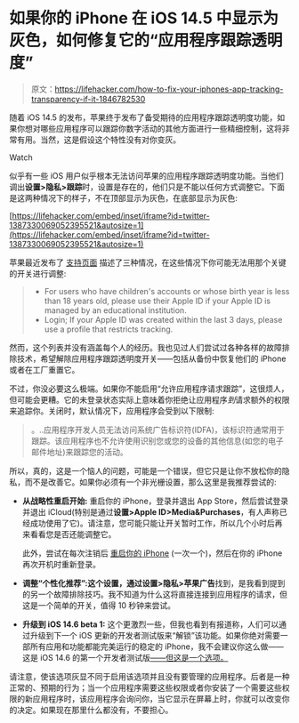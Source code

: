 # 如果你的 iPhone 在 iOS 14.5 中显示为灰色，如何修复它的“应用程序跟踪透明度”

> 原文：<https://lifehacker.com/how-to-fix-your-iphones-app-tracking-transparency-if-it-1846782530>

随着 iOS 14.5 的发布，苹果终于发布了备受期待的应用程序跟踪透明度功能，如果你想对哪些应用程序可以跟踪你数字活动的其他方面进行一些精细控制，这将非常有用。当然，这是假设这个特性没有对你变灰。

Watch

似乎有一些 iOS 用户似乎根本无法访问苹果的应用程序跟踪透明度功能。当他们调出**设置>隐私>跟踪**时，设置是存在的，他们只是不能以任何方式调整它。下面是这两种情况下的样子，不在顶部显示为灰色，在底部显示为灰色:

 [https://lifehacker.com/embed/inset/iframe?id=twitter-1387330069052395521&autosize=1](https://lifehacker.com/embed/inset/iframe?id=twitter-1387330069052395521&autosize=1) 

苹果最近发布了 [支持页面](https://support.apple.com/en-us/HT212025) 描述了三种情况，在这些情况下你可能无法用那个关键的开关进行调整:

> *   For users who have children's accounts or whose birth year is less than 18 years old, please use their Apple ID if your Apple ID is managed by an educational institution.
> *   Login; If your Apple ID was created within the last 3 days, please use a profile that restricts tracking.

然而，这个列表并没有涵盖每个人的经历。我也见过人们尝试过各种各样的故障排除技术，希望解除应用程序跟踪透明度开关——包括从备份中恢复他们的 iPhone 或者在工厂重置它。

不过，你没必要这么极端。如果你不能启用“允许应用程序请求跟踪”，这很烦人，但可能会更糟。它的未登录状态实际上意味着你拒绝让应用程序*到*请求额外的权限来追踪你。关闭时，默认情况下，应用程序会受到以下限制:

> 。..应用程序开发人员无法访问系统广告标识符(IDFA)，该标识符通常用于跟踪。该应用程序也不允许使用识别您或您的设备的其他信息(如您的电子邮件地址)来跟踪您的活动。

所以，真的，这是一个恼人的问题，可能是一个错误，但它只是让你不放松你的隐私，而不是改善它。如果你必须有一个非光栅设置，那么这里是我推荐尝试的:

*   **从战略性重启开始:** 重启你的 iPhone，登录并退出 App Store，然后尝试登录并退出 iCloud(特别是通过**设置>Apple ID>Media&Purchases**，有人声称已经成功使用了它)。请注意，您可能只能让开关暂时工作，所以几个小时后再来看看您是否还能调整它。

    此外，尝试在每次注销后 [重启你的 iPhone](https://lifehacker.com/how-to-shut-down-an-unresponsive-iphone-1836189989) (一次一个)，然后在你的 iPhone 再次开机时重新登录。
*   **调整“个性化推荐”:**这个设置，通过**设置>隐私>苹果广告**找到，是我看到提到的另一个故障排除技巧。我不知道为什么这将直接连接到应用程序的请求，但这是一个简单的开关，值得 10 秒钟来尝试。
*   **升级到 iOS 14.6 beta 1:** 这个更激烈一些，但我也看到有报道称，人们可以通过升级到下一个 iOS 更新的开发者测试版来“解锁”该功能。如果你绝对需要一部所有应用和功能都能完美运行的稳定的 iPhone，我不会建议你这么做——这是 iOS 14.6 的第一个开发者测试版[——但这是一个选项。](https://betaprofiles.com/)

请注意，使该选项灰显不同于启用该选项并且没有要管理的应用程序。后者是一种正常的、预期的行为；当一个应用程序需要这些权限或者你安装了一个需要这些权限的新应用程序时，该应用程序会询问你，当它显示在屏幕上时，你就可以改变你的决定。如果现在那里什么都没有，不要担心。